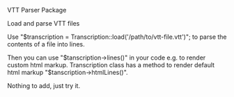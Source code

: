 VTT Parser Package

Load and parse VTT files

Use "$transcription = Transcription::load('/path/to/vtt-file.vtt')"; to parse the contents of a file into lines.

Then you can use "$tanscription->lines()" in your code e.g. to render custom html markup.
Transcription class has a method to render default html markup "$tanscription->htmlLines()".

Nothing to add, just try it.